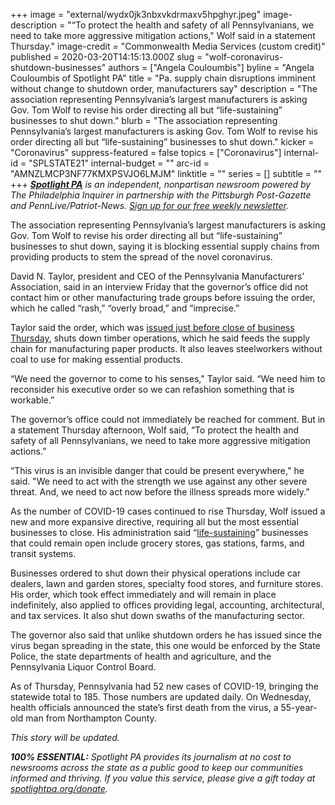 +++
image = "external/wydx0jk3nbxvkdrmaxv5hpghyr.jpeg"
image-description = "“To protect the health and safety of all Pennsylvanians, we need to take more aggressive mitigation actions,\" Wolf said in a statement Thursday."
image-credit = "Commonwealth Media Services (custom credit)"
published = 2020-03-20T14:15:13.000Z
slug = "wolf-coronavirus-shutdown-businesses"
authors = ["Angela Couloumbis"]
byline = "Angela Couloumbis of Spotlight PA"
title = "Pa. supply chain disruptions imminent without change to shutdown order, manufacturers say"
description = "The association representing Pennsylvania’s largest manufacturers is asking Gov. Tom Wolf to revise his order directing all but “life-sustaining” businesses to shut down."
blurb = "The association representing Pennsylvania’s largest manufacturers is asking Gov. Tom Wolf to revise his order directing all but “life-sustaining” businesses to shut down."
kicker = "Coronavirus"
suppress-featured = false
topics = ["Coronavirus"]
internal-id = "SPLSTATE21"
internal-budget = ""
arc-id = "AMNZLMCP3NF77KMXPSVJO6LMJM"
linktitle = ""
series = []
subtitle = ""
+++
<a href="https://www.spotlightpa.org/"><i><b>Spotlight PA</b></i></a><i> is an independent, nonpartisan newsroom powered by The Philadelphia Inquirer in partnership with the Pittsburgh Post-Gazette and PennLive/Patriot-News. </i><a href="https://www.spotlightpa.org/newsletters"><i>Sign up for our free weekly newsletter</i></a><i>.</i>

The association representing Pennsylvania’s largest manufacturers is asking Gov. Tom Wolf to revise his order directing all but “life-sustaining” businesses to shut down, saying it is blocking essential supply chains from providing products to stem the spread of the novel coronavirus.

David N. Taylor, president and CEO of the Pennsylvania Manufacturers’ Association, said in an interview Friday that the governor’s office did not contact him or other manufacturing trade groups before issuing the order, which he called “rash,” “overly broad,” and “imprecise.”

Taylor said the order, which was <a href="https://www.spotlightpa.org/news/2020/03/pennsylvania-shutdown-lifesustaining-businesses-tom-wolf-shut-down/" target="_blank">issued just before close of business Thursday</a>, shuts down timber operations, which he said feeds the supply chain for manufacturing paper products. It also leaves steelworkers without coal to use for making essential products.

“We need the governor to come to his senses," Taylor said. “We need him to reconsider his executive order so we can refashion something that is workable.”

The governor’s office could not immediately be reached for comment. But in a statement Thursday afternoon, Wolf said, “To protect the health and safety of all Pennsylvanians, we need to take more aggressive mitigation actions.”

“This virus is an invisible danger that could be present everywhere," he said. "We need to act with the strength we use against any other severe threat. And, we need to act now before the illness spreads more widely.”

<script src="https://www.spotlightpa.org/embed.js" async></script><div data-spl-embed-version="1" data-spl-src="https://www.spotlightpa.org/embeds/donate/"></div>

As the number of COVID-19 cases continued to rise Thursday, Wolf issued a new and more expansive directive, requiring all but the most essential businesses to close. His administration said “<a href="http://www.pahousegop.com/Display/SiteFiles/1/OtherDocuments/20200319WolfBizList.pdf">life-sustaining</a>” businesses that could remain open include grocery stores, gas stations, farms, and transit systems.

Businesses ordered to shut down their physical operations include car dealers, lawn and garden stores, specialty food stores, and furniture stores. His order, which took effect immediately and will remain in place indefinitely, also applied to offices providing legal, accounting, architectural, and tax services. It also shut down swaths of the manufacturing sector.

The governor also said that unlike shutdown orders he has issued since the virus began spreading in the state, this one would be enforced by the State Police, the state departments of health and agriculture, and the Pennsylvania Liquor Control Board.

As of Thursday, Pennsylvania had 52 new cases of COVID-19, bringing the statewide total to 185. Those numbers are updated daily. On Wednesday, health officials announced the state’s first death from the virus, a 55-year-old man from Northampton County.

<i>This story will be updated.</i>

<i><b>100% ESSENTIAL:</b></i><i> Spotlight PA provides its journalism at no cost to newsrooms across the state as a public good to keep our communities informed and thriving. If you value this service, please give a gift today at </i><a href="https://www.spotlightpa.org/donate"><i>spotlightpa.org/donate</i></a><i>.</i>

<script src="https://www.spotlightpa.org/embed.js" async></script><div data-spl-embed-version="1" data-spl-src="https://www.spotlightpa.org/embeds/tips/?tip_text=Do%20you%20have%20a%20tip%20about%20%3Cb%3Ehow%20Pa.'s%20government%20is%20responding%20to%20the%20coronavirus%3C%2Fb%3E%3F%20Tell%20us."></div>